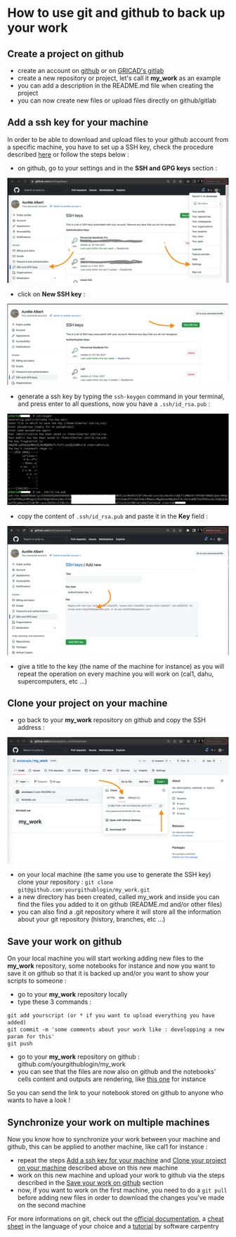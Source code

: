 # How to use git and github to back up your work

## Create a project on github
 - create an account on [github](https://github.com) or on [GRICAD's gitlab](https://gricad-gitlab.univ-grenoble-alpes.fr/users/sign_in)
 - create a new repository or project, let's call it **my_work** as an example
 - you can add a description in the README.md file when creating the project
 - you can now create new files or upload files directly on github/gitlab
 
 
## Add a ssh key for your machine

In order to be able to download and upload files to your github account from a specific machine, you have to set up a SSH key, check the procedure described [here](https://docs.github.com/en/authentication/connecting-to-github-with-ssh) or follow the steps below :

  - on github, go to your settings and in the **SSH and GPG keys** section :
  
![pic](pics/ssh-key-github.png)

  - click on **New SSH key** :

![pic](pics/new-ssh.png)

  - generate a ssh key by typing the ```ssh-keygen``` command in your terminal, and press enter to all questions, now you have a ```.ssh/id_rsa.pub```  :

![pic](pics/keygen.png)

  - copy the content of ```.ssh/id_rsa.pub``` and paste it in the **Key** field : 
  
![pic](pics/key.png)

  -  give a title to the key (the name of the machine for instance) as you will repeat the operation on every machine you will work on (cal1, dahu, supercomputers, etc ...)

## Clone your project on your machine

  - go back to your **my_work** repository on github and copy the SSH address :

![pic](pics/git-ssh.png)

  - on your local machine (the same you use to generate the SSH key) clone your repository :  ```git clone git@github.com:yourgithublogin/my_work.git```
  - a new directory has been created, called my_work and inside you can find the files you added to it on github (README.md and/or other files)
  - you can also find a .git repository where it will store all the information about your git repository (history, branches, etc ...)


## Save your work on github

On your local machine you will start working adding new files to the **my_work** repository, some notebooks for instance and now you want to save it on github so that it is backed up and/or you want to show your scripts to someone :

  - go to your **my_work** repository locally
  - type these 3 commands :

```
git add yourscript (or * if you want to upload everything you have added)
git commit -m 'some comments about your work like : developping a new param for this'
git push
```
  - go to your **my_work** repository on github : github.com/yourgithublogin/my_work
  - you can see that the files are now also on github and the notebooks' cells content and outputs are rendering, like [this one](https://github.com/meom-group/tutos/blob/master/cal1/2020-03-20-AA-demo-dask-dashboard-xarray-on-cal1.ipynb) for instance

So you can send the link to your notebook stored on github to anyone who wants to have a look !

## Synchronize your work on multiple machines

Now you know how to synchronize your work between your machine and github, this can be applied to another machine, like cal1 for instance :

  - repeat the steps [Add a ssh key for your machine](#add-a-ssh-key-for-your-machine) and [Clone your project on your machine](#clone-your-project-on-your-machine) described above on this new machine
  - work on this new machine and upload your work to github via the steps described in the [Save your work on github](#save-your-work-on-github) section
  - now, if you want to work on the first machine, you need to do a ```git pull``` before adding new files in order to download the changes you've made on the second machine


For more informations on git, check out the [official documentation](https://git-scm.com/book/en/v2), a [cheat sheet](https://training.github.com/) in the language of your choice and a [tutorial](https://swcarpentry.github.io/git-novice/) by software carpentry
